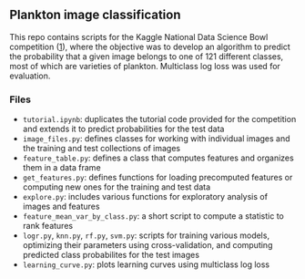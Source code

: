 ## Plankton image classification

This repo contains scripts for the Kaggle National Data Science Bowl 
competition ([1]), where the objective was to develop an algorithm to 
predict the probability that a given image belongs to one of 
121 different classes, most of which are varieties of plankton.
Multiclass log loss was used for evaluation.

### Files

- `tutorial.ipynb`: duplicates the tutorial code provided for the competition
                    and extends it to predict probabilities for the test data
- `image_files.py`: defines classes for working with individual images
  		    and the training and test collections of images
- `feature_table.py`: defines a class that computes features and organizes
  		      them in a data frame
- `get_features.py`: defines functions for loading precomputed features or
  		     computing new ones for the training and test data
- `explore.py`: includes various functions for exploratory analysis of 
  		images and features
- `feature_mean_var_by_class.py`: a short script to compute a statistic to
  				  rank features
- `logr.py`, `knn.py`, `rf.py`, `svm.py`: scripts for training various models,
  	     	       			  optimizing their parameters using
					  cross-validation, and computing
					  predicted class probabilites for the
					  test images
- `learning_curve.py`: plots learning curves using multiclass log loss


[1]: https://www.kaggle.com/c/datasciencebowl
